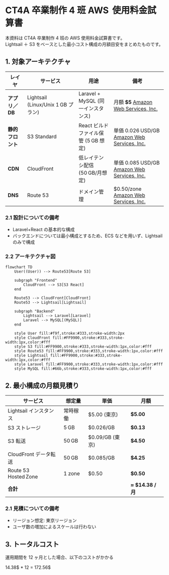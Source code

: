 # CT4A 卒業制作 4 班 AWS  使用料金試算書

本資料は CT4A 卒業制作 4 班の AWS 使用料金試算書です。  
Lightsail ＋ S3 をベースとした最小コスト構成の月額目安をまとめたものです。

## 1. 対象アーキテクチャ

| レイヤ           | サービス                           | 用途                                 | 備考                                                                                                             |
| ---------------- | ---------------------------------- | ------------------------------------ | ---------------------------------------------------------------------------------------------------------------- |
| **アプリ／DB**   | Lightsail (Linux/Unix 1 GB プラン) | Laravel + MySQL (同一インスタンス)   | 月額 **\$5** [Amazon Web Services, Inc.](https://aws.amazon.com/lightsail/pricing/?utm_source=chatgpt.com)       |
| **静的フロント** | S3 Standard                        | React ビルドファイル保管 (5 GB 想定) | 単価 0.026 USD/GB [Amazon Web Services, Inc.](https://aws.amazon.com/jp/s3/pricing/)                             |
| **CDN**          | CloudFront                         | 低レイテンシ配信 (50 GB/月想定)      | 単価 0.085 USD/GB [Amazon Web Services, Inc.](https://aws.amazon.com/cloudfront/pricing/?utm_source=chatgpt.com) |
| **DNS**          | Route 53                           | ドメイン管理                         | \$0.50/zone [Amazon Web Services, Inc.](https://aws.amazon.com/route53/pricing/?utm_source=chatgpt.com)          |

### 2.1 設計についての備考

-   Laravel+React の基本的な構成
-   バックエンドについては最小構成とするため、ECS などを用いず、Lightsail のみで構成

### 2.2 アーキテクチャ図

```mermaid
flowchart TD
    User((User)) --> Route53[Route 53]

    subgraph "Frontend"
        CloudFront --> S3[S3 React]
    end

    Route53 --> CloudFront[CloudFront]
    Route53 --> Lightsail[Lightsail]

    subgraph "Backend"
        Lightsail --> Laravel[Laravel]
        Laravel --> MySQL[(MySQL)]
    end

    style User fill:#f9f,stroke:#333,stroke-width:2px
    style CloudFront fill:#FF9900,stroke:#333,stroke-width:1px,color:#fff
    style S3 fill:#FF9900,stroke:#333,stroke-width:1px,color:#fff
    style Route53 fill:#FF9900,stroke:#333,stroke-width:1px,color:#fff
    style Lightsail fill:#FF9900,stroke:#333,stroke-width:1px,color:#fff
    style Laravel fill:#FF9900,stroke:#333,stroke-width:1px,color:#fff
    style MySQL fill:#66b,stroke:#333,stroke-width:1px,color:#fff
```

## 2. 最小構成の月額見積り

| サービス               | 想定量   | 単価             | 月額               |
| ---------------------- | -------- | ---------------- | ------------------ |
| Lightsail インスタンス | 常時稼働 | \$5.00 (東京)    | **\$5.00**         |
| S3 ストレージ          | 5 GB     | \$0.026/GB       | **\$0.13**         |
| S3 転送                | 50 GB    | \$0.09/GB (東京) | **\$4.50**         |
| CloudFront データ転送  | 50 GB    | \$0.085/GB       | **\$4.25**         |
| Route 53 Hosted Zone   | 1 zone   | \$0.50           | **\$0.50**         |
| **合計**               |          |                  | **≈ \$14.38 / 月** |

### 2.1 見積についての備考

-   リージョン想定: 東京リージョン
-   ユーザ数の増加によるスケールは行わない

## 3. トータルコスト

運用期間を 12 ヶ月とした場合、以下のコストがかかる

14.38$ \* 12 = 172.56$
